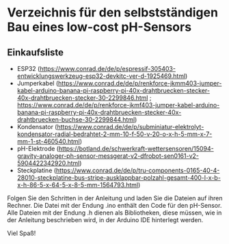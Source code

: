 # Verzeichnis für den selbstständigen Bau eines low-cost pH-Sensors

## Einkaufsliste
- ESP32 (https://www.conrad.de/de/p/espressif-305403-entwicklungswerkzeug-esp32-devkitc-ver-d-1925469.html)
- Jumperkabel (https://www.conrad.de/de/p/renkforce-jkmm403-jumper-kabel-arduino-banana-pi-raspberry-pi-40x-drahtbruecken-stecker-40x-drahtbruecken-stecker-30-2299846.html ; https://www.conrad.de/de/p/renkforce-jkmf403-jumper-kabel-arduino-banana-pi-raspberry-pi-40x-drahtbruecken-stecker-40x-drahtbruecken-buchse-30-2299844.html)
- Kondensator (https://www.conrad.de/de/p/subminiatur-elektrolyt-kondensator-radial-bedrahtet-2-mm-10-f-50-v-20-o-x-h-5-mm-x-7-mm-1-st-460540.html)
- pH-Elektrode (https://botland.de/schwerkraft-wettersensoren/15094-gravity-analoger-ph-sensor-messgerat-v2-dfrobot-sen0161-v2-5904422342920.html)
- Steckplatine (https://www.conrad.de/de/p/tru-components-0165-40-4-28010-steckplatine-bus-stripe-ausklappbar-polzahl-gesamt-400-l-x-b-x-h-86-5-x-64-5-x-8-5-mm-1564793.html)

Folgen Sie den Schritten in der Anleitung und laden Sie die Dateien auf ihren Rechner. Die Datei mit der Endung .ino enthält den Code für den pH-Sensor. Alle Dateien mit der Endung .h dienen als Bibliotheken, diese müssen, wie in der Anleitung beschrieben wird, in der Arduino IDE hinterlegt werden. 

Viel Spaß! 

